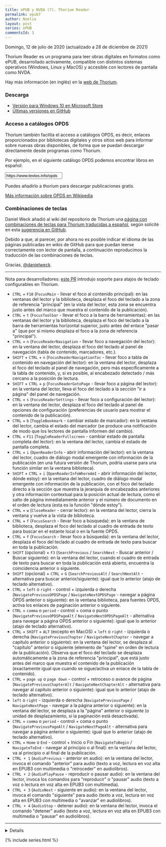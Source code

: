 ```yaml
---
title: ePUB y NVDA (7). Thorium Reader
permalink: epub7
author: Noelia
layout: post
series: ePUB
commentsId: 3
---
```


<footer>Domingo, 12 de julio de 2020 (actualizado a 28 de diciembre de 2021)</footer>

Thorium Reader es un programa para leer obras digitales en formatos como ePUB, desarrollado activamente, compatible con distintos sistemas operativos (Windows, Linux y MacOS) y accesible con lectores de pantalla como NVDA.

Hay más información (en inglés) en la [web de Thorium](https://www.edrlab.org/software/thorium-reader/).

### Descarga ###

- [Versión para Windows 10 en Microsoft Store](https://bit.ly/thoriumreader-en)
- [Últimas versiones en GitHub](https://github.com/edrlab/thorium-reader/releases)

### Acceso a catálogos OPDS ###

Thorium también facilita el acceso a catálogos OPDS, es decir, enlaces proporcionados por bibliotecas digitales y otros sitios web para informar sobre nuevas obras disponibles, de forma que se puedan descargar directamente desde programas como Thorium.

Por ejemplo, en el siguiente catálogo OPDS podemos encontrar libros en español:

<input type="text" value="https://www.textos.info/opds" id="opds" readonly>

<div id="p"></div>

Puedes añadirlo a thorium para descargar publicaciones gratis.

[Más información sobre OPDS en Wikipedia](https://es.wikipedia.org/wiki/OPDS)

### Combinaciones de teclas ###

Daniel Weck añadió al wiki del repositorio de Thorium una [página con combinaciones de teclas para Thorium traducidas a español](https://github.com/edrlab/thorium-reader/wiki/Keyboard-shortcuts-(Spanish)), según solicité en esta [sugerencia en GitHub](https://github.com/edrlab/thorium-reader/issues/1019).

Debido a que, al parecer, por ahora no es posible indicar el idioma de las páginas publicadas en wikis de GitHub para que puedan leerse correctamente con lector de pantalla, a continuación reproducimos la traducción de las combinaciones de teclas.

Gracias, [@danielweck](https://github.com/danielweck).

---

Nota para desarrolladores: [este PR](https://github.com/readium/readium-desktop/pull/958) introdujo soporte para atajos de teclado configurables en Thorium.

* `CTRL` + `F10` (`FocusMain` - llevar el foco al contenido principal): en las ventanas del lector y la biblioteca, desplaza el foco del teclado a la zona de referencia "principal" (en la vista del lector, esta zona se encuentra justo antes del marco que muestra el contenido de la publicación).
* `CTRL` + `t` (`FocusToolbar` - llevar el foco a la barra de herramientas): en las ventanas del lector y la biblioteca, desplaza el foco del teclado a la barra de herramientas horizontal superior, justo antes del enlace "pasar a" (que por sí mismo desplaza el foco a la zona de referencia "principal").
* `CTRL` + `n` (`FocusReaderNavigation` - llevar foco a navegación del lector): en la ventana del lector, desplaza el foco del teclado al panel de navegación (tabla de contenido, marcadores, etc.).
* `SHIFT` + `CTRL` + `n` (`FocusReaderNavigationToc` - llevar foco a tabla de contenido en navegación del lector): en la ventana del lector, desplaza el foco del teclado al panel de navegación, pero más específicamente a la tabla de contenido, y, si es posible, al encabezado detectado / más cercano a la posición de lectura.
* `SHIFT` + `CTRL` + `p` (`FocusReaderGotoPage` - llevar foco a página del lector): en la ventana del lector, lleva el foco del teclado a la sección "ir a página" del panel de navegación.
* `CTRL` + `s` (`FocusReaderSettings` - llevar foco a configuración del lector): en la ventana del lector, desplaza el foco del teclado al panel de opciones de configuración (preferencias de usuario para mostrar el contenido de la publicación).
* `CTRL` + `b` (`ToggleBookmark` - cambiar estado de marcador): en la ventana del lector, cambia el estado del marcador (se produce una notificación de modo que los lectores de pantalla informen del cambio).
* `CTRL` + `F11` (`ToggleReaderFullscreen` - cambiar estado de pantalla completa del lector): en la ventana del lector, cambia el estado de pantalla completa.
* `CTRL` + `i` (`OpenReaderInfo` - abrir información del lector): en la ventana del lector, cuadro de diálogo modal emergente con información de la publicación (en una futura versión de Thorium, podría usarse para una función similar en la ventana biblioteca).
* `SHIFT` + `CTRL` + `i` (`OpenReaderInfoWhereAmI` - abrir información del lector, dónde estoy): en la ventana del lector, cuadro de diálogo modal emergente con información de la publicación, con el foco del teclado directo a la sección que muestra la jerarquía de encabezados anteriores y otra información contextual para la posición actual de lectura, como el salto de página inmediatamente anterior y el número de documento en el orden de lectura (esta es la función "dónde estoy").
* `CTRL` + `w` (`CloseReader` - cerrar lector): en la ventana del lector, cierra la ventana y vuelve a la vista de biblioteca.
* `CTRL` + `f` (`FocusSearch` - llevar foco a búsqueda): en la ventana de biblioteca, desplaza el foco del teclado al cuadro de entrada de texto para buscar en el estante local o en la fuente OPDS.
* `CTRL` + `f` (`FocusSearch` - llevar foco a búsqueda): en la ventana del lector, desplaza el foco del teclado al cuadro de entrada de texto para buscar en toda la publicación.
* `SHIFT` (opcional) + `F3` (`SearchPrevious` / `SearchNext` - Buscar anterior / Buscar siguiente): en la ventana del lector, cuando el cuadro de entrada de texto para buscar en toda la publicación está abierto, encuentra la coincidencia anterior o siguiente.
* `SHIFT` (opcional) + `CTRL` + `G` (`SearchPreviousAlt` / `SearchNextAlt` - alternativa para buscar anterior/siguiente): igual que lo anterior (atajo de teclado alternativo).
* `CTRL` + `left` o `right` - control + izquierda o derecha (`NavigatePreviousOPDSPage` / `NavigateNextOPDSPage` - navegar a página OPDS anterior o siguiente): en la ventana biblioteca, para fuentes OPDS, activa los enlaces de paginación anterior o siguiente.
* `CTRL` + `comma` o `period` - control + coma o punto (`NavigatePreviousOPDSPageAlt` / `NavigateNextOPDSPageAlt` - alternativa para navegar a página OPDS anterior o siguiente): igual que lo anterior (atajo de teclado alternativo).
* `CTRL` + `SHIFT` + `ALT` (excepto en MacOS) + `left` o `right` - izquierda o derecha (`NavigatePreviousChapter` / `NavigateNextChapter` - navegar a capítulo anterior o siguiente): en la ventana del lector, se desplaza al "capítulo" anterior o siguiente (elemento de "spine" en orden de lectura de la publicación). Observa que el foco del teclado se desplaza automáticamente a la zona de referencia "principal", que está justo antes del marco que muestra el contenido de la publicación (exactamente igual que cuando se sigue/activa un enlace de la tabla de contenido).
* `CTRL` + `page up` o `page down` - control + retroceso o avance de página (`NavigatePreviousChapterAlt` / `NavigateNextChapterAlt` - alternativa para navegar al capítulo anterior o siguiente): igual que lo anterior (atajo de teclado alternativo).
* `left` o `right` - izquierda o derecha (`NavigatePreviousPage` / `NavigateNextPage` - navegar a la página anterior o siguiente): en la ventana del lector, se desplaza a la "página" anterior o siguiente (o unidad de desplazamiento, si la paginación está desactivada).
* `CTRL` + `comma` o `period` - control + coma o punto (`NavigatePreviousPageAlt` / `NavigateNextPageAlt` - alternativa para navegar a página anterior o siguiente): igual que lo anterior (atajo de teclado alternativo).
* `CTRL` + `Home` o `End` - control + Inicio o Fin (`NavigateToBegin` / `NavigateToEnd` - navegar al principio o al final): en la ventana del lector, va al principio o al final de la publicación.
* `CTRL + 1` (`AudioPrevious` - anterior en audio): en la ventana del lector, invoca el comando "anterior" para audio (texto a voz, lectura en voz alta en EPUB3 con multimedia o "retroceder" en audiolibros).
* `CTRL + 2` (`AudioPlayPause` - reproducir o pausar audio): en la ventana del lector, invoca los comandos para "reproducir" o "pausar" audio (texto a voz o lectura en voz alta en EPUB3 con multimedia).
* `CTRL + 3` (`AudioNext` - siguiente en audio): en la ventana del lector, invoca el comando "siguiente" para audio (texto a voz, lectura en voz alta en EPUB3 con multimedia o "avanzar" en audiolibros).
* `CTRL + 4` (`AudioStop` - detener audio): en la ventana del lector, invoca el comando "detener" audio (texto a voz, lectura en voz alta en EPUB3 con multimedia o "pausar" en audiolibros).

---

<details
<summary><h3>Demo de Thorium (obsoleta)</h3></summary>
<p>Esta semana, Daniel compartía un [tuit con agradecimientos relacionados con Thorium](https://twitter.com/DanielWeck/status/1283258445647544320?s=20). Como respuesta, he grabado una demo de Thorium en español, al hilo de la que Daniel retuiteaba (en inglés).</p>
<p>Agradezco a Mesar Hameed y a Fatima ()Fatma Mehanna), que figuran entre los colaboradores de NVDA, por su ayuda para grabar el podcast.</p>
<p>No me ha sido posible seguir sus consejos, por lo cual la calidad del audio no es precisamente buena. En cualquier caso, la información importante se encuentra en el texto de este y otros artículos.</p>
<p>El podcast, con una duración de 25 minutos, muestra, en resumen, lo siguiente:</p>
<ul>
<li>Al abrir Thorium, podremos navegar en modo exploración, tanto para explorar su interfaz como los documentos de que conste cada libro.</li>
<li>Después de abrir cualquier libro, podemos pulsar `control+f10` para ir a la zona principal, luego `tab` para poner el foco en un marco con un enlace creado para lectores de pantalla, y después activarlo con Enter o Espacio para situarnos al principio del capítulo en el que nos encontremos o, aproximadamente, en la posición donde interrumpimos la lectura la última vez que cerramos el libro con `control+w`. Esto también podemos hacerlo al activar un marcador o al navegar a una subsección mediante la tabla de contenido.</li>
<li>Opcionalmente, podemos crear un perfil de configuración de NVDA específico para Thorium, de modo que no se anuncien las regiones ni los elementos donde se puede hacer clic, y también puede ser útil activar la lectura por párrafos en las opciones de braille.</li>
<li>Hemos visto que los libros ePUB se componen de documentos similares a páginas web con, al menos, un orden de lectura programado. Por eso tiene sentido utilizar programas como Thorium y trabajar en modo exploración, para poder usar las teclas del cursor del sistema (o del modo exploración), la lista de elementos, navegación con una sola letra y el diálogo de búsqueda, y para que NVDA nos informe de elementos que pueden estar presentes en el ePUB, como encabezados, enlaces, etc. Los libros ePUB no son "texto plano": tienen distintos elementos que podemos conocer y a los que podemos desplazarnos rápidamente.</li>
<li>Hemos señalado la importancia de que se muestren las secciones y subsecciones de la tabla de contenido, es decir, su estructura jerárquica.</li>
<li>Hemos navegado a una página que en el libro se marca como correspondiente al ejemplar impreso.</li>
<li>Hemos añadido el catálogo OPDS que se incluye como ejemplo en el [repositorio de Thorium](https://github.com/edrlab/thorium-reader), desde el cual hemos importado la obra El príncipe y el mendigo, para abrirla y empezar a leerla con Thorium.</li>
</ul>
<p>También hemos señalado que Thorium usa tecnologías como <a href="https://es.reactjs.org/">React</a>, utilizada en desarrollo web, y que es un programa interesante y útil.</p>
<p><audio controls src="https://drive.google.com/uc?export=download&id=18o87XiFnUB93xxWnZaFtJFB7_4CyMTLw">Tu navegador no admite audio</audio></p>
<p><a href="https://drive.google.com/uc?export=download&id=18o87XiFnUB93xxWnZaFtJFB7_4CyMTLw">Descarga directa de mp3</a></p>
</details>

<script src="scripts/opds.js"></script>

{% include series.html %}
